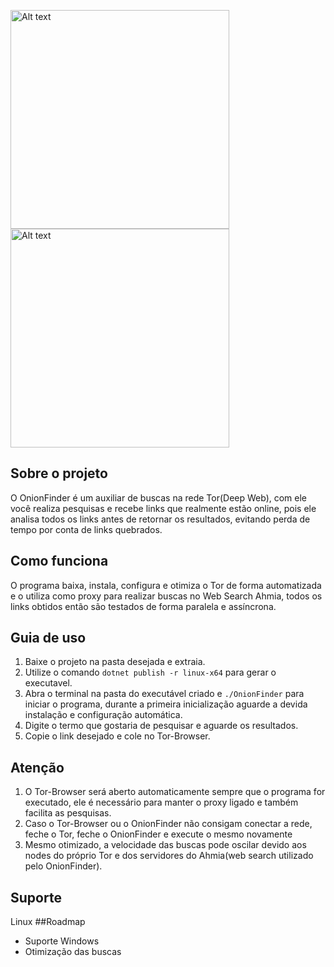<img
  src="https://user-images.githubusercontent.com/59628368/197887817-0562d295-b7e7-4ce6-a61b-0a524a18bf85.png"
  alt="Alt text"
  title="Optional title"
  style="display: inline-block; margin: 0 auto; width: 350px">
<img
  src="https://user-images.githubusercontent.com/59628368/197893103-8cd20793-097b-4400-aa46-92707de0f641.png"
  alt="Alt text"
  title="Optional title"
  style="display: inline-block; margin: 0 auto; width: 350px">
## Sobre o projeto
O OnionFinder é um auxiliar de buscas na rede Tor(Deep Web), com ele você realiza pesquisas e recebe links que realmente estão online, pois ele analisa todos os links antes de retornar os resultados, evitando perda de tempo por conta de links quebrados.
## Como funciona
O programa baixa, instala, configura e otimiza o Tor de forma automatizada e o utiliza como proxy para realizar buscas no Web Search Ahmia, todos os links obtidos então são testados de forma paralela e assíncrona.
## Guia de uso
1. Baixe o projeto na pasta desejada e extraia.
2. Utilize o comando `dotnet publish -r linux-x64` para gerar o executavel.
3. Abra o terminal na pasta do executável criado e `./OnionFinder` para iniciar o programa, durante a primeira inicialização aguarde a devida instalação e configuração automática.
4. Digite o termo que gostaria de pesquisar e aguarde os resultados.
5. Copie o link desejado e cole no Tor-Browser.
## Atenção
1. O Tor-Browser será aberto automaticamente sempre que o programa for executado, ele é necessário para manter o proxy ligado e também facilita as pesquisas.
2. Caso o Tor-Browser ou o OnionFinder não consigam conectar a rede, feche o Tor, feche o OnionFinder e execute o mesmo novamente
3. Mesmo otimizado, a velocidade das buscas pode oscilar devido aos nodes do próprio Tor e dos servidores do Ahmia(web search utilizado pelo OnionFinder).
## Suporte
Linux
##Roadmap
- Suporte Windows
- Otimização das buscas
